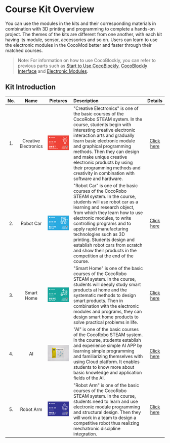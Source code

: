 # Course Kit Overview

You can use the modules in the kits and their corresponding materials in combination with 3D printing and programming to complete a hands-on project. The themes of the kits are different from one another, with each kit having its module, sensor, accessories and so on. Users can learn to use the electronic modules in the CocoMod better and faster through their matched courses.

> Note: For information on how to use CocoBlockly, you can refer to previous parts such as [Start to Use CocoBlockly](/getting-started/info), [CocoBlockly Interface](/getting-started/gui) and [Electronic Modules](/cocomod/overview).

## Kit Introduction

| No. | Name | Pictures | Description| Details|
| :------: | :------: | :------: | :------ | :------: |
| 1. | Creative Electronics | <img src="/media/kit_info_1.png" width="300"/> | "Creative Electronics" is one of the basic courses of the CocoRobo STEAM system. In the course, students begin with interesting creative electronic interaction arts and gradually learn basic electronic module and graphical programming methods. Then they can design and make unique creative electronic products by using their programming methods and creativity in combination with software and hardware. | [Click here](/kit/creative-electronics)
| 2. | Robot Car | <img src="/media/kit_info_2.png" width="300"/> | "Robot Car" is one of the basic courses of the CocoRobo STEAM system. In the course, students will use robot car as a learning and research object, from which they learn how to use electronic modules, to write controlling programs and to apply rapid manufacturing technologies such as 3D printing. Students design and establish robot cars from scratch and show their products in the competition at the end of the course. |  [Click here](/kit/robot-car) |
| 3. | Smart Home | <img src="/media/kit_info_3.png" width="300"/>  | "Smart Home" is one of the basic courses of the CocoRobo STEAM system. In the course, students will deeply study smart products at home and the systematic methods to design smart products. Then in combination with the electronic modules and programs, they can design smart home products to solve practical problems in life. | [Click here](/kit/smart-home) |
| 4. | AI | <img src="/media/kit_info_4.jpg" width="300"/> | "AI" is one of the basic courses of the CocoRobo STEAM system. In the course, students establish and experience simple AI APP by learning simple programming and familiarizing themselves with using Cloud platform. It enables students to know more about basic knowledge and application fields of the AI. |  [Click here](/kit/aiot)  |
| 5. | Robot Arm | <img src="/media/kit_info_5.png" width="300"/> | "Robot Arm" is one of the basic courses of the CocoRobo STEAM system. In the course, students need to learn and use electronic module programming and structural design. Then they will work in a team to design a competitive robot thus realizing mechatronic discipline integration. | [Click here](/kit/robot-arm) |
